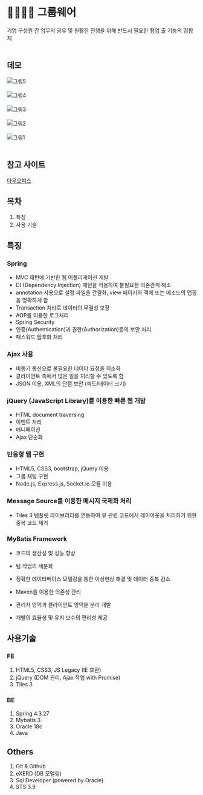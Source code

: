 # 👨‍👨‍👧‍👧 그룹웨어<br/>
기업 구성원 간 업무의 공유 및 원활한 진행을 위해 반드시 필요한 협업 출 기능의 집합체<br/><br/>

## 데모
![그림5](https://user-images.githubusercontent.com/62512658/90393591-0597b500-e0cc-11ea-9901-18f13f942340.png)<br/><br/>
![그림4](https://user-images.githubusercontent.com/62512658/90393594-06c8e200-e0cc-11ea-8112-ebb16c82f06d.png)<br/><br/>
![그림3](https://user-images.githubusercontent.com/62512658/90393596-0892a580-e0cc-11ea-9320-0ed6ef3a88aa.png)<br/><br/>
![그림2](https://user-images.githubusercontent.com/62512658/90393603-0a5c6900-e0cc-11ea-8ea2-eab547f845e5.png)<br/><br/>
![그림1](https://user-images.githubusercontent.com/62512658/90393606-0b8d9600-e0cc-11ea-89e1-9816598ce40f.png)<br/><br/>

## 참고 사이트
[다우오피스](https://www.daouoffice.com/)<br/>

## 목차
1. 특징
2. 사용 기술

## 특징<br/>
### Spring
- MVC 패턴에 기반한 웹 어플리케이션 개발 
- DI (Dependency Injection) 패턴을 적용하여 불필요한 의존관계 해소 
- annotation 사용으로 설정 파일을 간결화, view 페이지와 객체 또는 메소드의 맵핑을 명확하게 함
- Transaction 처리로 데이터의 무결성 보장
- AOP를 이용한 로그처리
- Spring Security
- 인증(Authentication)과 권한(Authorization)등의 보안 처리
- 패스워드 암호화 처리<br/>

### Ajax 사용 
- 비동기 통신으로 불필요한 데이터 요청을 최소화
- 클라이언트 측에서 많은 일을 처리할 수 있도록 함 
- JSON 이용, XML의 단점 보안 (속도/데이터 크기)<br/>

### jQuery (JavaScript Library)를 이용한 빠른 웹 개발 
- HTML document traversing 
- 이벤트 처리 
- 애니메이션 
- Ajax 단순화<br/>

### 반응형 웹 구현
- HTML5, CSS3, bootstrap, jQuery 이용 
- 그룹 채팅 구현
- Node.js, Express.js, Socket.io 모듈 이용<br/>

### Message Source를 이용한 메시지 국제화 처리 
- Tiles 3 템플릿 라이브러리를 연동하여 뷰 관련 코드에서 레이아웃을 처리하기 위한 중복 코드 제거<br/>

### MyBatis Framework 
- 코드의 생산성 및 성능 향상
- 팀 작업의 세분화<br/>

- 정확한 데이터베이스 모델링을 통한 이상현상 해결 및 데이터 중복 감소 
- Maven을 이용한 의존성 관리<br/>

- 관리자 영역과 클라이언트 영역을 분리 개발 
- 개발의 효율성 및 유지 보수의 편리성 제공 

## 사용기술<br/>
### FE<br/>
1. HTML5, CSS3, JS Legacy (IE 호환)
2. jQuery (DOM 관리, Ajax 작업 with Promise)
3. Tiles 3<br/>

### BE<br/>
1. Spring 4.3.27
2. Mybatis 3
3. Oracle 18c
4. Java<br/>

## Others<br/>
1. Git & Github
2. eXERD (DB 모델링)
3. Sql Developer (powered by Oracle)
4. STS 3.9
